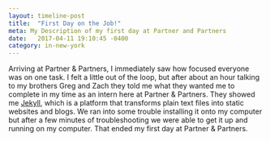 ```yaml
---
layout: timeline-post
title:  "First Day on the Job!"
meta: My Description of my first day at Partner and Partners
date:   2017-04-11 19:10:45 -0400
category: in-new-york
---
```

Arriving at Partner & Partners, I immediately saw how focused everyone was on one task. I felt a little out of the loop, but after about an hour talking to my brothers Greg and Zach they told me what they wanted me to complete in my time as an intern here at Partner & Partners. They showed me [Jekyll][jekyll-site], which is a platform that transforms plain text files into static websites and blogs. We ran into some trouble installing it onto my computer but after a few minutes of troubleshooting we were able to get it up and running on my computer. That ended my first day at Partner & Partners.

[jekyll-site]: https://jekyllrb.com
